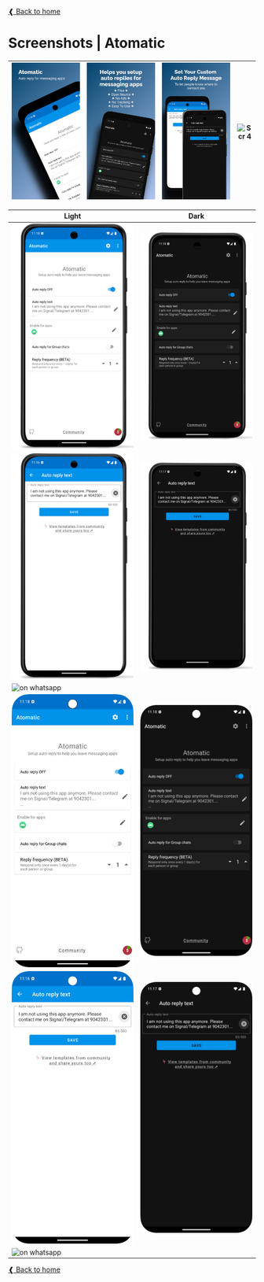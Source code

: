 [❰ Back to home](../../README.md)

# Screenshots | Atomatic

| <img src="./1.png" alt="Scr 1">  |  <img src="./2.png" alt="scr 2">  |  <img src="./3.png" alt="Scr 3">  |  <img src="./4.png" alt="Scr 4">  |
| ------------------------------------------- | ------------------------------------------ | ------- | ------ |


| Light          | Dark        |
| ------------- | ------------- |
|  ![main screen device light](./wato-1-8-light-main-pixel3a.png)  | ![main screen device dark](./wato-1-8-dark-main-pixel3a.png)  |
|  ![editor screen device](./wato-1-8-light-editor-pixel3a.png)  |  ![editor screen device dark](./wato-1-8-dark-editor-pixel3a.png)  |
|  ![on whatsapp](./wato-1-8-whatsapp-chat-pixel3a.png)  |       |
|  ![main screen](./wato-1-8-light-main.png)    |    ![main screen dark](./wato-1-8-dark-main.png)  |
|  ![editor screen](./wato-1-8-light-editor.png)  |  ![editor screen dark](./wato-1-8-dark-editor.png)  |
| ![on whatsapp](./wato-1-8-whatsapp-chat.png)    |    |

[❰ Back to home](../../README.md)

